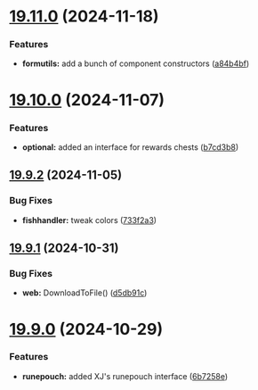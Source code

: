 # [19.11.0](https://github.com/Torwent/WaspLib/compare/v19.10.0...v19.11.0) (2024-11-18)


### Features

* **formutils:** add a bunch of component constructors ([a84b4bf](https://github.com/Torwent/WaspLib/commit/a84b4bf5aa16581a42a5ca02c73aa075f3f60d14))



# [19.10.0](https://github.com/Torwent/WaspLib/compare/v19.9.2...v19.10.0) (2024-11-07)


### Features

* **optional:** added an interface for rewards chests ([b7cd3b8](https://github.com/Torwent/WaspLib/commit/b7cd3b8a2bec98e3934b40ffe0a227bea9ab8acc))



## [19.9.2](https://github.com/Torwent/WaspLib/compare/v19.9.1...v19.9.2) (2024-11-05)


### Bug Fixes

* **fishhandler:** tweak colors ([733f2a3](https://github.com/Torwent/WaspLib/commit/733f2a3c0512212ab653a02c2b203d5860fb3d3e))



## [19.9.1](https://github.com/Torwent/WaspLib/compare/v19.9.0...v19.9.1) (2024-10-31)


### Bug Fixes

* **web:** DownloadToFile() ([d5db91c](https://github.com/Torwent/WaspLib/commit/d5db91cd948cb5c3479233516153c005343ee145))



# [19.9.0](https://github.com/Torwent/WaspLib/compare/v19.8.3...v19.9.0) (2024-10-29)


### Features

* **runepouch:** added XJ's runepouch interface ([6b7258e](https://github.com/Torwent/WaspLib/commit/6b7258ef3a7fe0bc05ff4d8e4ac3758ccc84acb9))



